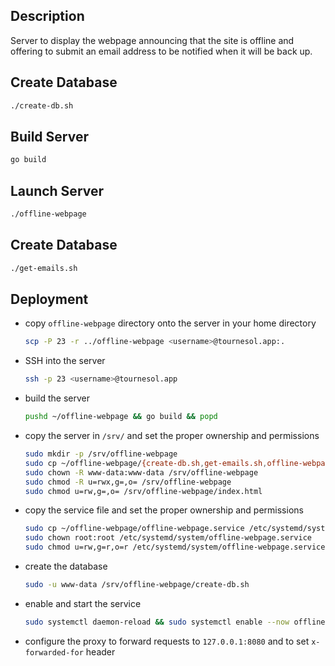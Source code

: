 ## Description

Server to display the webpage announcing that the site is offline and offering to submit an email address to be notified when it will be back up.

## Create Database

```bash
./create-db.sh
```

## Build Server

```bash
go build
```

## Launch Server

```bash
./offline-webpage
```

## Create Database

```bash
./get-emails.sh
```

## Deployment

- copy `offline-webpage` directory onto the server in your home directory

  ```bash
  scp -P 23 -r ../offline-webpage <username>@tournesol.app:.
  ```

- SSH into the server

  ```bash
  ssh -p 23 <username>@tournesol.app
  ```

- build the server

  ```bash
  pushd ~/offline-webpage && go build && popd
  ```

- copy the server in `/srv/` and set the proper ownership and permissions
  ```bash
  sudo mkdir -p /srv/offline-webpage
  sudo cp ~/offline-webpage/{create-db.sh,get-emails.sh,offline-webpage,index.html} /srv/offline-webpage/
  sudo chown -R www-data:www-data /srv/offline-webpage
  sudo chmod -R u=rwx,g=,o= /srv/offline-webpage
  sudo chmod u=rw,g=,o= /srv/offline-webpage/index.html
  ```
- copy the service file and set the proper ownership and permissions

  ```bash
  sudo cp ~/offline-webpage/offline-webpage.service /etc/systemd/system/
  sudo chown root:root /etc/systemd/system/offline-webpage.service
  sudo chmod u=rw,g=r,o=r /etc/systemd/system/offline-webpage.service
  ```

- create the database

  ```bash
  sudo -u www-data /srv/offline-webpage/create-db.sh
  ```

- enable and start the service

  ```bash
  sudo systemctl daemon-reload && sudo systemctl enable --now offline-webpage
  ```

- configure the proxy to forward requests to `127.0.0.1:8080` and to set `x-forwarded-for` header
